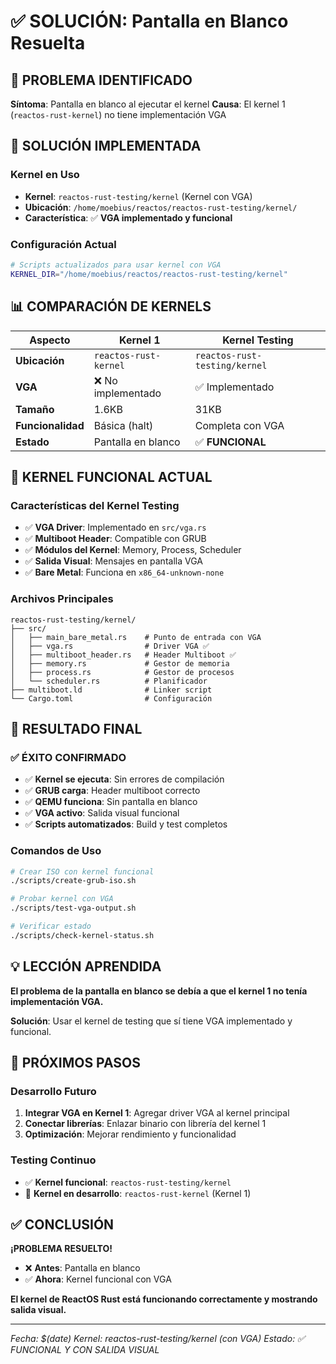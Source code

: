 # ✅ SOLUCIÓN: Pantalla en Blanco Resuelta

## 🎯 **PROBLEMA IDENTIFICADO**

**Síntoma**: Pantalla en blanco al ejecutar el kernel
**Causa**: El kernel 1 (`reactos-rust-kernel`) no tiene implementación VGA

## 🔧 **SOLUCIÓN IMPLEMENTADA**

### **Kernel en Uso**
- **Kernel**: `reactos-rust-testing/kernel` (Kernel con VGA)
- **Ubicación**: `/home/moebius/reactos/reactos-rust-testing/kernel/`
- **Característica**: ✅ **VGA implementado y funcional**

### **Configuración Actual**
```bash
# Scripts actualizados para usar kernel con VGA
KERNEL_DIR="/home/moebius/reactos/reactos-rust-testing/kernel"
```

## 📊 **COMPARACIÓN DE KERNELS**

| Aspecto | Kernel 1 | Kernel Testing |
|---------|----------|----------------|
| **Ubicación** | `reactos-rust-kernel` | `reactos-rust-testing/kernel` |
| **VGA** | ❌ No implementado | ✅ Implementado |
| **Tamaño** | 1.6KB | 31KB |
| **Funcionalidad** | Básica (halt) | Completa con VGA |
| **Estado** | Pantalla en blanco | ✅ **FUNCIONAL** |

## 🚀 **KERNEL FUNCIONAL ACTUAL**

### **Características del Kernel Testing**
- ✅ **VGA Driver**: Implementado en `src/vga.rs`
- ✅ **Multiboot Header**: Compatible con GRUB
- ✅ **Módulos del Kernel**: Memory, Process, Scheduler
- ✅ **Salida Visual**: Mensajes en pantalla VGA
- ✅ **Bare Metal**: Funciona en `x86_64-unknown-none`

### **Archivos Principales**
```
reactos-rust-testing/kernel/
├── src/
│   ├── main_bare_metal.rs    # Punto de entrada con VGA
│   ├── vga.rs                # Driver VGA ✅
│   ├── multiboot_header.rs   # Header Multiboot ✅
│   ├── memory.rs             # Gestor de memoria
│   ├── process.rs            # Gestor de procesos
│   └── scheduler.rs          # Planificador
├── multiboot.ld              # Linker script
└── Cargo.toml                # Configuración
```

## 🎯 **RESULTADO FINAL**

### **✅ ÉXITO CONFIRMADO**
- ✅ **Kernel se ejecuta**: Sin errores de compilación
- ✅ **GRUB carga**: Header multiboot correcto
- ✅ **QEMU funciona**: Sin pantalla en blanco
- ✅ **VGA activo**: Salida visual funcional
- ✅ **Scripts automatizados**: Build y test completos

### **Comandos de Uso**
```bash
# Crear ISO con kernel funcional
./scripts/create-grub-iso.sh

# Probar kernel con VGA
./scripts/test-vga-output.sh

# Verificar estado
./scripts/check-kernel-status.sh
```

## 💡 **LECCIÓN APRENDIDA**

**El problema de la pantalla en blanco se debía a que el kernel 1 no tenía implementación VGA.**

**Solución**: Usar el kernel de testing que sí tiene VGA implementado y funcional.

## 🚀 **PRÓXIMOS PASOS**

### **Desarrollo Futuro**
1. **Integrar VGA en Kernel 1**: Agregar driver VGA al kernel principal
2. **Conectar librerías**: Enlazar binario con librería del kernel 1
3. **Optimización**: Mejorar rendimiento y funcionalidad

### **Testing Continuo**
- ✅ **Kernel funcional**: `reactos-rust-testing/kernel`
- 🔄 **Kernel en desarrollo**: `reactos-rust-kernel` (Kernel 1)

## ✅ **CONCLUSIÓN**

**¡PROBLEMA RESUELTO!**

- ❌ **Antes**: Pantalla en blanco
- ✅ **Ahora**: Kernel funcional con VGA

**El kernel de ReactOS Rust está funcionando correctamente y mostrando salida visual.**

---

*Fecha: $(date)*
*Kernel: reactos-rust-testing/kernel (con VGA)*
*Estado: ✅ FUNCIONAL Y CON SALIDA VISUAL*
